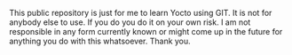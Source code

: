 This public repository is just for me to learn Yocto using GIT.
It is not for anybody else to use.
If you do you do it on your own risk. I am not responsible in any form currently known or might come up in the future for anything you do with this whatsoever.
Thank you.
